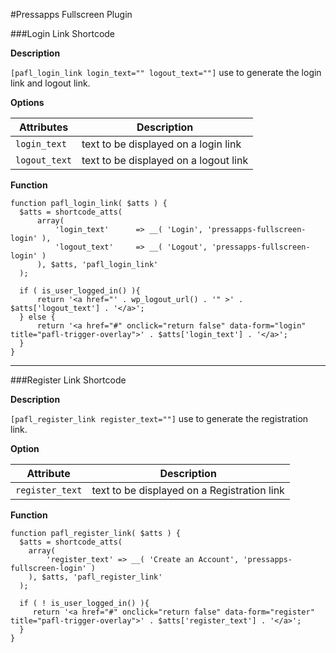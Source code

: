 #Pressapps Fullscreen Plugin

###Login Link Shortcode

**Description**

`[pafl_login_link login_text="" logout_text=""]` use to generate the login link and logout link.

**Options**

| Attributes  | Description |
| ----------- | ----------- |
| `login_text`  | text to be displayed on a login link |
| `logout_text` | text to be displayed on a logout link |

**Function**

```
function pafl_login_link( $atts ) {
  $atts = shortcode_atts(
      array(
          'login_text'      => __( 'Login', 'pressapps-fullscreen-login' ),
          'logout_text' 	=> __( 'Logout', 'pressapps-fullscreen-login' )
      ), $atts, 'pafl_login_link'
  );

  if ( is_user_logged_in() ){
      return '<a href="' . wp_logout_url() . '" >' . $atts['logout_text'] . '</a>';
  } else {
      return '<a href="#" onclick="return false" data-form="login"  title="pafl-trigger-overlay">' . $atts['login_text'] . '</a>';
  }
}
```

---

###Register Link Shortcode

**Description**

`[pafl_register_link register_text=""]` use to generate the registration link.

**Option**

| Attribute  | Description |
| ----------- | ----------- |
| `register_text`  | text to be displayed on a Registration link |


**Function**

```
function pafl_register_link( $atts ) {
  $atts = shortcode_atts(
    array(
        'register_text' => __( 'Create an Account', 'pressapps-fullscreen-login' )
    ), $atts, 'pafl_register_link'
  );
    
  if ( ! is_user_logged_in() ){
     return '<a href="#" onclick="return false" data-form="register"  title="pafl-trigger-overlay">' . $atts['register_text'] . '</a>';
  }
}
```